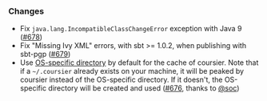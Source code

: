 ### Changes

* Fix `java.lang.IncompatibleClassChangeError` exception with Java 9 ([#678])
* Fix "Missing Ivy XML" errors, with sbt >= 1.0.2, when publishing with sbt-pgp ([#679])
* Use [OS-specific directory](https://github.com/soc/directories) by default for the cache of coursier. Note that if a `~/.coursier` already exists on your machine, it will be peaked by coursier instead of the OS-specific directory. If it doesn't, the OS-specific directory will be created and used ([#676], thanks to [@soc])


[#676]: https://github.com/alexarchambault/coursier/pull/676
[#678]: https://github.com/alexarchambault/coursier/pull/678
[#679]: https://github.com/alexarchambault/coursier/pull/679

[@soc]: https://github.com/soc

